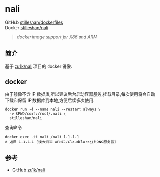# nali
GitHub [stilleshan/dockerfiles](https://github.com/stilleshan/dockerfiles)  
Docker [stilleshan/nali](https://hub.docker.com/r/stilleshan/nali)
> *docker image support for X86 and ARM*

## 简介
基于 [zu1k/nali](https://github.com/zu1k/nali) 项目的 docker 镜像.


## docker
由于镜像不含 IP 数据库,所以建议后台启动容器服务,挂载目录,每次使用将会自动下载和保留 IP 数据库到本地,方便后续多次使用.
```shell
docker run -d --name nali --restart always \
  -v $PWD/conf:/root/.nali \
  stilleshan/nali
```

查询命令
```shell
docker exec -it nali /nali 1.1.1.1
# 返回 1.1.1.1 [澳大利亚 APNIC/CloudFlare公共DNS服务器] 
```

## 参考
- GitHub [zu1k/nali](https://github.com/zu1k/nali) 
